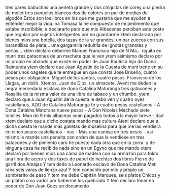 tres pares babuchas
una peñeta grande y dos chiquitas
de corey
una piedra de moler
tres panuelos blancos
dos de colores
un par de medias de algodón
Estos son los libros en los que me gustaría que me ayuden a entender mejor la vida.
na Tomasa la he compuesto de mi pedimento que estaba inscribible; e declararlo para que mis Albacenas perciban este costo que regulan por sujetos inteligentes por no guardarme xtem declarado por bienes mios una botella, dos tazas de la
se grandes, un par zuecos con sus barandillas de plata... una gargantilla redultita de ignotas granotes y perlas... xtem declaro deberme Manuel Francisco hijo de N Ma... riguita en murri tres patacones de un machete que le ven
ytem asimismo declaro por mi propio en abando que existe en poder de Juan Bautista hijo de Diana Raimunda ytem declaro que Juan Agustin de la Cuesta de muni trene en su poder unos oageles que te entregue en que consta
Jose Briseño, cuatro pesos por obligación. Miguel de los santos, cuatro pesos. Francisco de los Llagas, un dolin. Xtemos, Juan de Dios, un almacete.
Avent me deden la negra mercedaria esclava de dona Catalina Maturanga tres gatacones y Rosalita de la misma valor de una libra de tabaco y un chumbo. ytem declaro que a Juan Agustin de la cuesta le debo ven y cuatro oyes castellanos. ADO de Catalina Maturanga
fe y cuatro pesos castellanos - A Dona Catalina Matorana nueve pesos - A Don Nicolas Machado siete tomiles. Man do 9 mis albaceas sean pagados todos a la mayor breve - dad xtem declaro que a dicho costate mando mas cultura
Ateni declaro que a dicha cuesta le mande más galletas de muselina para que me las vendiera en cinco pesos castellanos - nos - Mas una camisa en tres pesos - así mismo le mande una peneita con orden de que la vendiese en tres patacones y de pimiento caro he puesto nada otra que en la zorra.
y de ninguna casa he recibido nada sino en un Egyno que me mando xtem declaro por bienes mios una cama de madera con su armazón para toldo una libra de acero y dos faxes de papel de hechizo dos libros
Fierro de garril dos Amajas
Y tem dedo a Leonardo esclavo de Dona Catalina Mati
rana seis varas de lienzo azul
Y tem conocido por mío y propio un sombrerito de paso
Y tem me debe Capitán Marques, seis platos Chicos y un platon o so vador por haberme los quebrado Y tem declaro tener en poder de Don Juan Gaes un documento